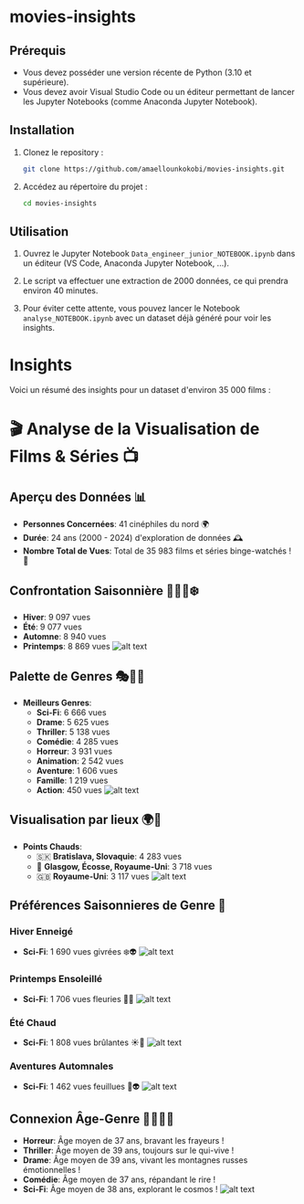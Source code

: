# movies-insights

## Prérequis

- Vous devez posséder une version récente de Python (3.10 et supérieure).
- Vous devez avoir Visual Studio Code ou un éditeur permettant de lancer les Jupyter Notebooks (comme Anaconda Jupyter Notebook).

## Installation

1. Clonez le repository :

    ```bash
    git clone https://github.com/amaellounkokobi/movies-insights.git
    ```

2. Accédez au répertoire du projet :

    ```bash
    cd movies-insights
    ```

## Utilisation

1. Ouvrez le Jupyter Notebook `Data_engineer_junior_NOTEBOOK.ipynb` dans un éditeur (VS Code, Anaconda Jupyter Notebook, ...).

2. Le script va effectuer une extraction de 2000 données, ce qui prendra environ 40 minutes.

3. Pour éviter cette attente, vous pouvez lancer le Notebook `analyse_NOTEBOOK.ipynb` avec un dataset déjà généré pour voir les insights.

# Insights 

Voici un résumé des insights pour un dataset d'environ 35 000 films :

# 🎬 Analyse de la Visualisation de Films & Séries 📺

## Aperçu des Données 📊

- **Personnes Concernées**: 41 cinéphiles du nord 🌍
- **Durée**: 24 ans (2000 - 2024) d'exploration de données 🕰️
- **Nombre Total de Vues**: Total de 35 983 films et séries binge-watchés ! 🍿

## Confrontation Saisonnière 🌱🌞🍁❄️

- **Hiver**: 9 097 vues 
- **Été**: 9 077 vues
- **Automne**: 8 940 vues
- **Printemps**: 8 869 vues
![alt text](https://github.com/amaellounkokobi/movies-insights/blob/main/plot-images/img1.png?raw=true)
## Palette de Genres 🎭🚀👻

- **Meilleurs Genres**:
  - **Sci-Fi**: 6 666 vues
  - **Drame**: 5 625 vues
  - **Thriller**: 5 138 vues
  - **Comédie**: 4 285 vues
  - **Horreur**: 3 931 vues
  - **Animation**: 2 542 vues
  - **Aventure**: 1 606 vues
  - **Famille**: 1 219 vues
  - **Action**: 450 vues
![alt text](https://github.com/amaellounkokobi/movies-insights/blob/main/plot-images/img2.png?raw=true)
## Visualisation par lieux 🌍🎥

- **Points Chauds**:
  - 🇸🇰 **Bratislava, Slovaquie**: 4 283 vues
  - 🏴 **Glasgow, Écosse, Royaume-Uni**: 3 718 vues
  - 🇬🇧 **Royaume-Uni**: 3 117 vues
![alt text](https://github.com/amaellounkokobi/movies-insights/blob/main/plot-images/img3.png?raw=true)
## Préférences Saisonnieres de Genre 🌟

### Hiver Enneigé
- **Sci-Fi**: 1 690 vues givrées ❄️👽
![alt text](https://github.com/amaellounkokobi/movies-insights/blob/main/plot-images/img4.png?raw=true)
### Printemps Ensoleillé
- **Sci-Fi**: 1 706 vues fleuries 🌸🚀
![alt text](https://github.com/amaellounkokobi/movies-insights/blob/main/plot-images/img5.png?raw=true)
### Été Chaud
- **Sci-Fi**: 1 808 vues brûlantes ☀️👾
![alt text](https://github.com/amaellounkokobi/movies-insights/blob/main/plot-images/img6.png?raw=true)
### Aventures Automnales
- **Sci-Fi**: 1 462 vues feuillues 🍁👽
![alt text](https://github.com/amaellounkokobi/movies-insights/blob/main/plot-images/img7.png?raw=true)
## Connexion Âge-Genre 🧑‍🎤🧟‍♂️

- **Horreur**: Âge moyen de 37 ans, bravant les frayeurs !
- **Thriller**: Âge moyen de 39 ans, toujours sur le qui-vive !
- **Drame**: Âge moyen de 39 ans, vivant les montagnes russes émotionnelles !
- **Comédie**: Âge moyen de 37 ans, répandant le rire !
- **Sci-Fi**: Âge moyen de 38 ans, explorant le cosmos !
![alt text](https://github.com/amaellounkokobi/movies-insights/blob/main/plot-images/img8.png?raw=true)


